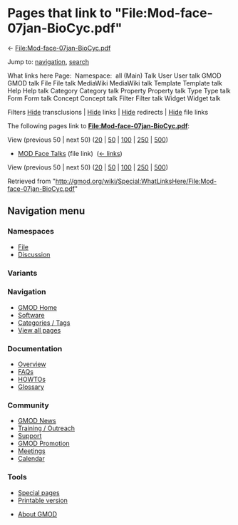 <div id="mw-page-base" class="noprint">

</div>

<div id="mw-head-base" class="noprint">

</div>

<div id="content" class="mw-body" role="main">

<span id="top"></span>

<div id="mw-js-message" style="display:none;">

</div>



# <span dir="auto">Pages that link to "File:Mod-face-07jan-BioCyc.pdf"</span>

<div id="bodyContent">

<div id="contentSub">

←
[File:Mod-face-07jan-BioCyc.pdf](/wiki/File:Mod-face-07jan-BioCyc.pdf "File:Mod-face-07jan-BioCyc.pdf")

</div>

<div id="jump-to-nav" class="mw-jump">

Jump to: [navigation](#mw-navigation), [search](#p-search)

</div>

<div id="mw-content-text">

What links here Page:  Namespace:  all (Main) Talk User User talk GMOD
GMOD talk File File talk MediaWiki MediaWiki talk Template Template talk
Help Help talk Category Category talk Property Property talk Type Type
talk Form Form talk Concept Concept talk Filter Filter talk Widget
Widget talk

Filters
[Hide](/mediawiki/index.php?title=Special:WhatLinksHere/File:Mod-face-07jan-BioCyc.pdf&hidetrans=1 "Special:WhatLinksHere/File:Mod-face-07jan-BioCyc.pdf")
transclusions \|
[Hide](/mediawiki/index.php?title=Special:WhatLinksHere/File:Mod-face-07jan-BioCyc.pdf&hidelinks=1 "Special:WhatLinksHere/File:Mod-face-07jan-BioCyc.pdf")
links \|
[Hide](/mediawiki/index.php?title=Special:WhatLinksHere/File:Mod-face-07jan-BioCyc.pdf&hideredirs=1 "Special:WhatLinksHere/File:Mod-face-07jan-BioCyc.pdf")
redirects \|
[Hide](/mediawiki/index.php?title=Special:WhatLinksHere/File:Mod-face-07jan-BioCyc.pdf&hideimages=1 "Special:WhatLinksHere/File:Mod-face-07jan-BioCyc.pdf")
file links

The following pages link to
**[File:Mod-face-07jan-BioCyc.pdf](/wiki/File:Mod-face-07jan-BioCyc.pdf "File:Mod-face-07jan-BioCyc.pdf")**:

View (previous 50 \| next 50)
([20](/mediawiki/index.php?title=Special:WhatLinksHere/File:Mod-face-07jan-BioCyc.pdf&limit=20 "Special:WhatLinksHere/File:Mod-face-07jan-BioCyc.pdf")
\|
[50](/mediawiki/index.php?title=Special:WhatLinksHere/File:Mod-face-07jan-BioCyc.pdf&limit=50 "Special:WhatLinksHere/File:Mod-face-07jan-BioCyc.pdf")
\|
[100](/mediawiki/index.php?title=Special:WhatLinksHere/File:Mod-face-07jan-BioCyc.pdf&limit=100 "Special:WhatLinksHere/File:Mod-face-07jan-BioCyc.pdf")
\|
[250](/mediawiki/index.php?title=Special:WhatLinksHere/File:Mod-face-07jan-BioCyc.pdf&limit=250 "Special:WhatLinksHere/File:Mod-face-07jan-BioCyc.pdf")
\|
[500](/mediawiki/index.php?title=Special:WhatLinksHere/File:Mod-face-07jan-BioCyc.pdf&limit=500 "Special:WhatLinksHere/File:Mod-face-07jan-BioCyc.pdf"))

- [MOD Face Talks](/wiki/MOD_Face_Talks "MOD Face Talks") (file link) ‎
  <span class="mw-whatlinkshere-tools">([←
  links](/mediawiki/index.php?title=Special:WhatLinksHere&target=MOD+Face+Talks "Special:WhatLinksHere"))</span>

View (previous 50 \| next 50)
([20](/mediawiki/index.php?title=Special:WhatLinksHere/File:Mod-face-07jan-BioCyc.pdf&limit=20 "Special:WhatLinksHere/File:Mod-face-07jan-BioCyc.pdf")
\|
[50](/mediawiki/index.php?title=Special:WhatLinksHere/File:Mod-face-07jan-BioCyc.pdf&limit=50 "Special:WhatLinksHere/File:Mod-face-07jan-BioCyc.pdf")
\|
[100](/mediawiki/index.php?title=Special:WhatLinksHere/File:Mod-face-07jan-BioCyc.pdf&limit=100 "Special:WhatLinksHere/File:Mod-face-07jan-BioCyc.pdf")
\|
[250](/mediawiki/index.php?title=Special:WhatLinksHere/File:Mod-face-07jan-BioCyc.pdf&limit=250 "Special:WhatLinksHere/File:Mod-face-07jan-BioCyc.pdf")
\|
[500](/mediawiki/index.php?title=Special:WhatLinksHere/File:Mod-face-07jan-BioCyc.pdf&limit=500 "Special:WhatLinksHere/File:Mod-face-07jan-BioCyc.pdf"))

</div>

<div class="printfooter">

Retrieved from
"<http://gmod.org/wiki/Special:WhatLinksHere/File:Mod-face-07jan-BioCyc.pdf>"

</div>

<div id="catlinks" class="catlinks catlinks-allhidden">

</div>

<div class="visualClear">

</div>

</div>

</div>

<div id="mw-navigation">

## Navigation menu

<div id="mw-head">



<div id="left-navigation">

<div id="p-namespaces" class="vectorTabs" role="navigation"
aria-labelledby="p-namespaces-label">

### Namespaces

- <span id="ca-nstab-image"><a href="/wiki/File:Mod-face-07jan-BioCyc.pdf" accesskey="c"
  title="View the file page [c]">File</a></span>
- <span id="ca-talk"><a
  href="/mediawiki/index.php?title=File_talk:Mod-face-07jan-BioCyc.pdf&amp;action=edit&amp;redlink=1"
  accesskey="t"
  title="Discussion about the content page [t]">Discussion</a></span>

</div>

<div id="p-variants" class="vectorMenu emptyPortlet" role="navigation"
aria-labelledby="p-variants-label">

### 

### Variants[](#)

<div class="menu">

</div>

</div>

</div>





</div>

</div>

</div>

<div id="mw-panel">

<div id="p-logo" role="banner">

<a href="/wiki/Main_Page"
style="background-image: url(http://gmod.org/images/GMOD-cogs.png);"
title="Visit the main page"></a>

</div>

<div id="p-Navigation" class="portal" role="navigation"
aria-labelledby="p-Navigation-label">

### Navigation

<div class="body">

- <span id="n-GMOD-Home">[GMOD Home](/wiki/Main_Page)</span>
- <span id="n-Software">[Software](/wiki/GMOD_Components)</span>
- <span id="n-Categories-.2F-Tags">[Categories /
  Tags](/wiki/Categories)</span>
- <span id="n-View-all-pages">[View all
  pages](/wiki/Special:AllPages)</span>

</div>

</div>

<div id="p-Documentation" class="portal" role="navigation"
aria-labelledby="p-Documentation-label">

### Documentation

<div class="body">

- <span id="n-Overview">[Overview](/wiki/Overview)</span>
- <span id="n-FAQs">[FAQs](/wiki/Category:FAQ)</span>
- <span id="n-HOWTOs">[HOWTOs](/wiki/Category:HOWTO)</span>
- <span id="n-Glossary">[Glossary](/wiki/Glossary)</span>

</div>

</div>

<div id="p-Community" class="portal" role="navigation"
aria-labelledby="p-Community-label">

### Community

<div class="body">

- <span id="n-GMOD-News">[GMOD News](/wiki/GMOD_News)</span>
- <span id="n-Training-.2F-Outreach">[Training /
  Outreach](/wiki/Training_and_Outreach)</span>
- <span id="n-Support">[Support](/wiki/Support)</span>
- <span id="n-GMOD-Promotion">[GMOD
  Promotion](/wiki/GMOD_Promotion)</span>
- <span id="n-Meetings">[Meetings](/wiki/Meetings)</span>
- <span id="n-Calendar">[Calendar](/wiki/Calendar)</span>

</div>

</div>

<div id="p-tb" class="portal" role="navigation"
aria-labelledby="p-tb-label">

### Tools

<div class="body">

- <span id="t-specialpages"><a href="/wiki/Special:SpecialPages" accesskey="q"
  title="A list of all special pages [q]">Special pages</a></span>
- <span id="t-print"><a
  href="/mediawiki/index.php?title=Special:WhatLinksHere/File:Mod-face-07jan-BioCyc.pdf&amp;printable=yes"
  rel="alternate" accesskey="p"
  title="Printable version of this page [p]">Printable version</a></span>

</div>

</div>

</div>

</div>

<div id="footer" role="contentinfo">

- <span id="footer-places-about">[About
  GMOD](/wiki/GMOD:About "GMOD:About")</span>

<!-- -->






</div>
